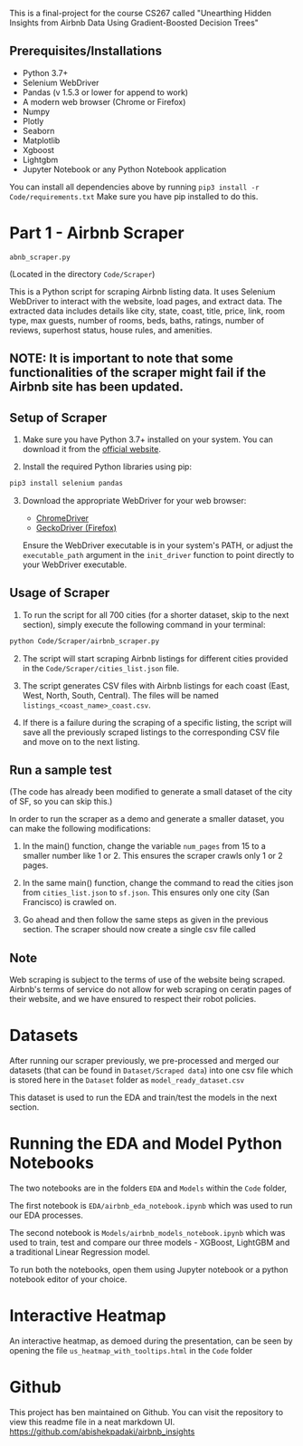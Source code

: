 This is a final-project for the course CS267 called "Unearthing Hidden Insights from Airbnb Data Using Gradient-Boosted Decision Trees"

## Prerequisites/Installations

- Python 3.7+
- Selenium WebDriver
- Pandas (v 1.5.3 or lower for append to work)
- A modern web browser (Chrome or Firefox)
- Numpy
- Plotly
- Seaborn
- Matplotlib
- Xgboost
- Lightgbm
- Jupyter Notebook or any Python Notebook application

You can install all dependencies above by running `pip3 install -r Code/requirements.txt` Make sure you have pip installed to do this.

# Part 1 - Airbnb Scraper

`abnb_scraper.py`

(Located in the directory `Code/Scraper`)

This is a Python script for scraping Airbnb listing data. It uses Selenium WebDriver to interact with the website, load pages, and extract data. The extracted data includes details like city, state, coast, title, price, link, room type, max guests, number of rooms, beds, baths, ratings, number of reviews, superhost status, house rules, and amenities.

## NOTE: It is important to note that some functionalities of the scraper might fail if the Airbnb site has been updated.

## Setup of Scraper

1. Make sure you have Python 3.7+ installed on your system. You can download it from the [official website](https://www.python.org/downloads/).

2. Install the required Python libraries using pip:

```bash
pip3 install selenium pandas
```

3. Download the appropriate WebDriver for your web browser:
   - [ChromeDriver](https://sites.google.com/a/chromium.org/chromedriver/)
   - [GeckoDriver (Firefox)](https://github.com/mozilla/geckodriver/releases)
   
   Ensure the WebDriver executable is in your system's PATH, or adjust the `executable_path` argument in the `init_driver` function to point directly to your WebDriver executable.

## Usage of Scraper

1. To run the script for all 700 cities (for a shorter dataset, skip to the next section), simply execute the following command in your terminal:

```bash
python Code/Scraper/airbnb_scraper.py
```

2. The script will start scraping Airbnb listings for different cities provided in the `Code/Scraper/cities_list.json` file.

3. The script generates CSV files with Airbnb listings for each coast (East, West, North, South, Central). The files will be named `listings_<coast_name>_coast.csv`.

4. If there is a failure during the scraping of a specific listing, the script will save all the previously scraped listings to the corresponding CSV file and move on to the next listing.


## Run a sample test

(The code has already been modified to generate a small dataset of the city of SF, so you can skip this.)

In order to run the scraper as a demo and generate a smaller dataset, you can make the following modifications:

1. In the main() function, change the variable `num_pages` from 15 to a smaller number like 1 or 2. This ensures the scraper crawls only 1 or 2 pages.

2. In the same main() function, change the command to read the cities json from `cities_list.json` to `sf.json`. This ensures only one city (San Francisco) is crawled on.

3. Go ahead and then follow the same steps as given in the previous section. The scraper should now create a single csv file called 

## Note

Web scraping is subject to the terms of use of the website being scraped. Airbnb's terms of service do not allow for web scraping on ceratin pages of their website, and we have ensured to respect their robot policies. 


# Datasets
After running our scraper previously, we pre-processed and merged our datasets (that can be found in `Dataset/Scraped data`) into one csv file which is stored here in the `Dataset` folder as `model_ready_dataset.csv`

This dataset is used to run the EDA and train/test the models in the next section.

# Running the EDA and Model Python Notebooks

The two notebooks are in the folders `EDA` and `Models` within the `Code` folder, 

The first notebook is `EDA/airbnb_eda_notebook.ipynb` which was used to run our EDA processes.

The second notebook is `Models/airbnb_models_notebook.ipynb` which was used to train, test and compare our three models - XGBoost, LightGBM and a traditional Linear Regression model.

To run both the notebooks, open them using Jupyter notebook or a python notebook editor of your choice.

# Interactive Heatmap

An interactive heatmap, as demoed during the presentation, can be seen by opening the file `us_heatmap_with_tooltips.html` in the `Code` folder


# Github

This project has ben maintained on Github. You can visit the repository to view this readme file in a neat markdown UI.
https://github.com/abishekpadaki/airbnb_insights